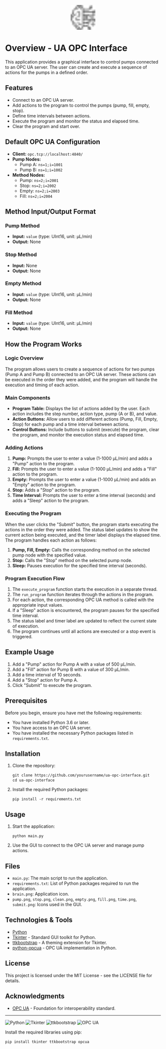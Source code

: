 <p align="center">
    <img src="./brain.png" alt="Logo" width=80>
</p>

# Overview - UA OPC Interface

This application provides a graphical interface to control pumps connected to an OPC UA server. The user can create and execute a sequence of actions for the pumps in a defined order.

## Features

- Connect to an OPC UA server.
- Add actions to the program to control the pumps (pump, fill, empty, stop).
- Define time intervals between actions.
- Execute the program and monitor the status and elapsed time.
- Clear the program and start over.

## Default OPC UA Configuration

- **Client:** `opc.tcp://localhost:4840/`
- **Pump Nodes:**
  - Pump A: `ns=1;i=1001`
  - Pump B: `ns=1;i=1002`
- **Method Nodes:**
  - Pump: `ns=2;i=2001`
  - Stop: `ns=2;i=2002`
  - Empty: `ns=2;i=2003`
  - Fill: `ns=2;i=2004`

## Method Input/Output Format

### Pump Method
- **Input:** `value` (type: UInt16, unit: μL/min)
- **Output:** None

### Stop Method
- **Input:** None
- **Output:** None

### Empty Method
- **Input:** `value` (type: UInt16, unit: μL/min)
- **Output:** None

### Fill Method
- **Input:** `value` (type: UInt16, unit: μL/min)
- **Output:** None

## How the Program Works

### Logic Overview

The program allows users to create a sequence of actions for two pumps (Pump A and Pump B) connected to an OPC UA server. These actions can be executed in the order they were added, and the program will handle the execution and timing of each action.

### Main Components

- **Program Table:** Displays the list of actions added by the user. Each action includes the step number, action type, pump (A or B), and value.
- **Action Buttons:** Allow users to add different actions (Pump, Fill, Empty, Stop) for each pump and a time interval between actions.
- **Control Buttons:** Include buttons to submit (execute) the program, clear the program, and monitor the execution status and elapsed time.

### Adding Actions

1. **Pump:** Prompts the user to enter a value (1-1000 μL/min) and adds a "Pump" action to the program.
2. **Fill:** Prompts the user to enter a value (1-1000 μL/min) and adds a "Fill" action to the program.
3. **Empty:** Prompts the user to enter a value (1-1000 μL/min) and adds an "Empty" action to the program.
4. **Stop:** Adds a "Stop" action to the program.
5. **Time Interval:** Prompts the user to enter a time interval (seconds) and adds a "Sleep" action to the program.

### Executing the Program

When the user clicks the "Submit" button, the program starts executing the actions in the order they were added. The status label updates to show the current action being executed, and the timer label displays the elapsed time. The program handles each action as follows:

1. **Pump, Fill, Empty:** Calls the corresponding method on the selected pump node with the specified value.
2. **Stop:** Calls the "Stop" method on the selected pump node.
3. **Sleep:** Pauses execution for the specified time interval (seconds).

### Program Execution Flow

1. The `execute_program` function starts the execution in a separate thread.
2. The `run_program` function iterates through the actions in the program.
3. For each action, the corresponding OPC UA method is called with the appropriate input values.
4. If a "Sleep" action is encountered, the program pauses for the specified time interval.
5. The status label and timer label are updated to reflect the current state of execution.
6. The program continues until all actions are executed or a stop event is triggered.

## Example Usage

1. Add a "Pump" action for Pump A with a value of 500 μL/min.
2. Add a "Fill" action for Pump B with a value of 300 μL/min.
3. Add a time interval of 10 seconds.
4. Add a "Stop" action for Pump A.
5. Click "Submit" to execute the program.

## Prerequisites

Before you begin, ensure you have met the following requirements:

- You have installed Python 3.6 or later.
- You have access to an OPC UA server.
- You have installed the necessary Python packages listed in `requirements.txt`.

## Installation

1. Clone the repository:

    ```shell
    git clone https://github.com/yourusername/ua-opc-interface.git
    cd ua-opc-interface
    ```

2. Install the required Python packages:

    ```shell
    pip install -r requirements.txt
    ```

## Usage

1. Start the application:

    ```shell
    python main.py
    ```

2. Use the GUI to connect to the OPC UA server and manage pump actions.

## Files

- `main.py`: The main script to run the application.
- `requirements.txt`: List of Python packages required to run the application.
- `brain.png`: Application icon.
- `pump.png`, `stop.png`, `clean.png`, `empty.png`, `fill.png`, `time.png`, `submit.png`: Icons used in the GUI.

## Technologies & Tools

- [Python](https://www.python.org/)
- [Tkinter](https://docs.python.org/3/library/tkinter.html) - Standard GUI toolkit for Python.
- [ttkbootstrap](https://ttkbootstrap.readthedocs.io/en/latest/) - A theming extension for Tkinter.
- [python-opcua](https://github.com/FreeOpcUa/python-opcua) - OPC UA implementation in Python.

## License

This project is licensed under the MIT License - see the LICENSE file for details.

## Acknowledgments

- [OPC UA](https://opcfoundation.org/about/opc-technologies/opc-ua/) - Foundation for interoperability standard.

---

![Python](https://img.shields.io/badge/python-%2314354C.svg?style=for-the-badge&logo=python&logoColor=white)
![Tkinter](https://img.shields.io/badge/Tkinter-%23FF6F00.svg?style=for-the-badge&logo=python&logoColor=white)
![ttkbootstrap](https://img.shields.io/badge/ttkbootstrap-%230081CB.svg?style=for-the-badge&logo=python&logoColor=white)
![OPC UA](https://img.shields.io/badge/OPC%20UA-%230046A6.svg?style=for-the-badge&logo=opc%20foundation&logoColor=white)

Install the required libraries using pip:

```bash
pip install tkinter ttkbootstrap opcua
